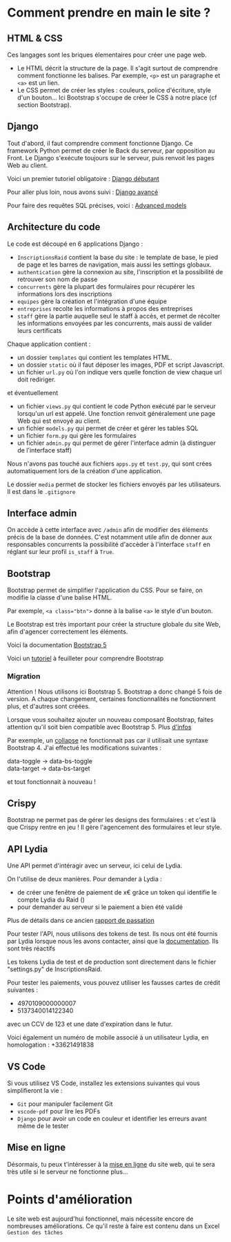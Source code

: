 # Comment prendre en main le site ?

## HTML & CSS

Ces langages sont les briques élementaires pour créer une page web.

- Le HTML décrit la structure de la page. Il s'agit surtout de comprendre comment fonctionne les balises. Par exemple, `<p>` est un paragraphe et `<a>` est un lien.
- Le CSS permet de créer les styles : couleurs, police d'écriture, style d'un bouton... Ici Bootstrap s'occupe de créer le CSS à notre place (cf section Bootstrap).

## Django 

Tout d'abord, il faut comprendre comment fonctionne Django. Ce framework Python permet de créer le Back du serveur, par opposition au Front. Le Django s'exécute toujours sur le serveur, puis renvoit les pages Web au client. 


Voici un premier tutoriel obligatoire : [Django débutant](https://openclassrooms.com/fr/courses/7172076-debutez-avec-le-framework-django)

Pour aller plus loin, nous avons suivi : [Django avancé](https://openclassrooms.com/fr/courses/7192426-allez-plus-loin-avec-le-framework-django)

Pour faire des requêtes SQL précises, voici : [Advanced models](https://masteringdjango.com/django-tutorials/mastering-django-advanced-models/)

## Architecture du code

Le code est découpé en 6 applications Django :

- `InscriptionsRaid` contient la base du site : le template de base, le pied de page et les barres de navigation, mais aussi les settings globaux.
- ``authentication`` gère la connexion au site, l'inscription et la possibilité de retrouver son nom de passe
- ``concurrents`` gère la plupart des formulaires pour récupérer les informations lors des inscriptions
- `equipes` gère la création et l'intégration d'une équipe
- `entreprises` recolte les informations à propos des entreprises
- `staff` gère la partie auquelle seul le staff à accès, et permet de récolter les informations envoyées par les concurrents, mais aussi de valider leurs certificats

Chaque application contient :

- un dossier `templates` qui contient les templates HTML.
- un dossier `static` où il faut déposer les images, PDF et script Javascript.
- un fichier `url.py` où l'on indique vers quelle fonction de view chaque url doit rediriger.

et éventuellement

- un fichier `views.py` qui contient le code Python exécuté par le serveur lorsqu'un url est appelé. Une fonction renvoit généralement une page Web qui est envoyé au client.
- un fichier `models.py` qui permet de créer et gérer les tables SQL
- un fichier `form.py` qui gère les formulaires
- un fichier `admin.py` qui permet de gérer l'interface admin (à distinguer de l'interface staff)

Nous n'avons pas touché aux fichiers `apps.py` et `test.py`, qui sont crées automatiquement lors de la création d'une application. 

Le dossier `media` permet de stocker les fichiers envoyés par les utilisateurs. Il est dans le ``.gitignore``

## Interface admin

On accède à cette interface avec `/admin` afin de modifier des éléments précis de la base de données. C'est notamment utile afin de donner aux responsables concurrents la possibilité d'accèder à l'interface `staff` en réglant sur leur profil `is_staff` à `True`.

## Bootstrap

Bootstrap permet de simplifier l'application du CSS. Pour se faire, on modifie la classe d'une balise HTML.

Par exemple, `<a class="btn">` donne à la balise `<a>` le style d'un bouton.

Le Bootstrap est très important pour créer la structure globale du site Web, afin d'agencer correctement les éléments. 

Voici la documentation [Bootstrap 5](https://getbootstrap.com/docs/5.3/getting-started/introduction/)

Voici un [tutoriel](https://openclassrooms.com/fr/courses/7542506-creez-des-sites-web-responsives-avec-bootstrap-5) à feuilleter pour comprendre Bootstrap

### Migration

Attention ! Nous utilisons ici Bootstrap 5. Bootstrap a donc changé 5 fois de version. A chaque changement, certaines fonctionnalités ne fonctionnent plus, et d'autres sont créées. 

Lorsque vous souhaitez ajouter un nouveau composant Bootstrap, faites attention qu'il soit bien compatible avec Bootstrap 5. Plus [d'infos](https://getbootstrap.com/docs/5.0/migration/)

Par exemple, un [collapse](https://getbootstrap.com/docs/4.0/components/collapse/) ne fonctionnait pas car il utilisait une syntaxe Bootstrap 4. J'ai effectué les modifications suivantes :  

data-toggle -> data-bs-toggle  
data-target -> data-bs-target  

et tout fonctionnait à nouveau !

## Crispy

Bootstrap ne permet pas de gérer les designs des formulaires : et c'est là que Crispy rentre en jeu !
Il gère l'agencement des formulaires et leur style.


## API Lydia

Une API permet d'intéragir avec un serveur, ici celui de Lydia. 

On l'utilise de deux manières. Pour demander à Lydia :

- de créer une fenêtre de paiement de x€ grâce un token qui identifie le compte Lydia du Raid ()
- pour demander au serveur si le paiement a bien été validé

Plus de détails dans ce ancien [rapport de passation](Lydia/Doc%20Lydia.docx)


Pour tester l'API, nous utilisons des tokens de test. Ils nous ont été fournis par Lydia lorsque nous les avons contacter, ainsi que la [documentation](https://homologation.lydia-app.com/doc/api/). Ils sont très réactifs


Les tokens Lydia de test et de production sont directement dans le fichier "settings.py" de InscriptionsRaid.

Pour tester les paiements, vous pouvez utiliser les fausses cartes de crédit suivantes :

- 4970109000000007
- 5137340014122340

avec un CCV de 123 et une date d'expiration dans le futur.

Voici également un numéro de mobile associé à un utilisateur Lydia, en homologation : +33621491838

## VS Code

Si vous utilisez VS Code, installez les extensions suivantes qui vous simplifieront la vie :

- ``Git`` pour manipuler facilement Git
- ``vscode-pdf`` pour lire les PDFs
- ``Django`` pour avoir un code en couleur et identifier les erreurs avant même de le tester

## Mise en ligne

Désormais, tu peux t'intéresser à la [mise en ligne](miseEnLigne/Deployement.md) du site web, qui te sera très utile si le serveur ne fonctionne plus...

# Points d'amélioration

Le site web est aujourd'hui fonctionnel, mais nécessite encore de nombreuses améliorations. Ce qu'il reste à faire est contenu dans un Excel `Gestion des tâches`